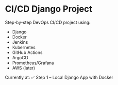 # CI/CD Django Project

Step-by-step DevOps CI/CD project using:
- Django
- Docker
- Jenkins
- Kubernetes
- GitHub Actions
- ArgoCD
- Prometheus/Grafana
- AWS (later)

Currently at: ✅ Step 1 – Local Django App with Docker
